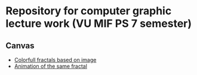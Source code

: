 
# Repository for computer graphic lecture work (VU MIF PS 7 semester)

## Canvas
* [Colorfull fractals based on image](https://mantasptr.github.io/computer-graphics/homework/fractals/draw.html)
* [Animation of the same fractal](https://mantasptr.github.io/computer-graphics/homework/fractals/animate.html)
